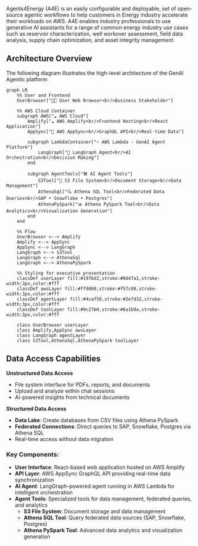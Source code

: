 Agents4Energy (A4E) is an easily configurable and deployable, set of open-source agentic workflows to help customers in Energy industry accelerate their workloads on AWS. A4E enables industry professionals to use generative AI assistants for a range of common energy industry use cases such as reservoir characterization, well workover assessment, field data analysis, supply chain optimization, and asset integrity management.


## Architecture Overview

The following diagram illustrates the high-level architecture of the GenAI Agentic platform:

```mermaid
graph LR
    %% User and Frontend
    UserBrowser["👤🌐 User Web Browser<br/>Business Stakeholder"]
    
    %% AWS Cloud Container
    subgraph AWS["☁️ AWS Cloud"]
        Amplify["☁️ AWS Amplify<br/>Frontend Hosting<br/>React Application"]
        AppSync["🔄 AWS AppSync<br/>GraphQL API<br/>Real-time Data"]
        
        subgraph LambdaContainer["⚡ AWS Lambda - GenAI Agent Platform"]
            LangGraph["🤖 LangGraph Agent<br/>AI Orchestration<br/>Decision Making"]
        end
        
        subgraph AgentTools["🛠️ AI Agent Tools"]
            S3Tool["📁 S3 File System<br/>Document Storage<br/>Data Management"]
            AthenaSql["🔍 Athena SQL Tool<br/>Federated Data Queries<br/>SAP • Snowflake • Postgres"]
            AthenaPySpark["📊 Athena PySpark Tool<br/>Data Analytics<br/>Visualization Generation"]
        end
    end

    %% Flow
    UserBrowser <--> Amplify
    Amplify <--> AppSync
    AppSync <--> LangGraph
    LangGraph <--> S3Tool
    LangGraph <--> AthenaSql
    LangGraph <--> AthenaPySpark

    %% Styling for executive presentation
    classDef userLayer fill:#1976d2,stroke:#0d47a1,stroke-width:3px,color:#fff
    classDef awsLayer fill:#ff9800,stroke:#f57c00,stroke-width:3px,color:#fff
    classDef agentLayer fill:#4caf50,stroke:#2e7d32,stroke-width:3px,color:#fff
    classDef toolLayer fill:#9c27b0,stroke:#6a1b9a,stroke-width:3px,color:#fff
    
    class UserBrowser userLayer
    class Amplify,AppSync awsLayer
    class LangGraph agentLayer
    class S3Tool,AthenaSql,AthenaPySpark toolLayer
```

## Data Access Capabilities

**Unstructured Data Access**
- File system interface for PDFs, reports, and documents
- Upload and analyze within chat sessions
- AI-powered insights from technical documents

**Structured Data Access**
- **Data Lake**: Create databases from CSV files using Athena PySpark
- **Federated Connections**: Direct queries to SAP, Snowflake, Postgres via Athena SQL
- Real-time access without data migration

### Key Components:

- **User Interface**: React-based web application hosted on AWS Amplify
- **API Layer**: AWS AppSync GraphQL API providing real-time data synchronization
- **AI Agent**: LangGraph-powered agent running in AWS Lambda for intelligent orchestration
- **Agent Tools**: Specialized tools for data management, federated queries, and analytics
  - **S3 File System**: Document storage and data management
  - **Athena SQL Tool**: Query federated data sources (SAP, Snowflake, Postgres)
  - **Athena PySpark Tool**: Advanced data analytics and visualization generation
